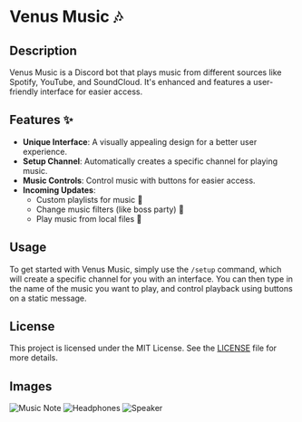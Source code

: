 # Venus Music 🎶

## Description
Venus Music is a Discord bot that plays music from different sources like Spotify, YouTube, and SoundCloud. It's enhanced and features a user-friendly interface for easier access.

## Features ✨
- **Unique Interface**: A visually appealing design for a better user experience.
- **Setup Channel**: Automatically creates a specific channel for playing music.
- **Music Controls**: Control music with buttons for easier access.
- **Incoming Updates**:
  - Custom playlists for music 🎵
  - Change music filters (like boss party) 🎉
  - Play music from local files 💾

## Usage
To get started with Venus Music, simply use the `/setup` command, which will create a specific channel for you with an interface. You can then type in the name of the music you want to play, and control playback using buttons on a static message.

## License
This project is licensed under the MIT License. See the [LICENSE](LICENSE) file for more details.

## Images
![Music Note](https://upload.wikimedia.org/wikipedia/commons/thumb/e/e1/Music_note.svg/2048px-Music_note.svg.png)
![Headphones](https://upload.wikimedia.org/wikipedia/commons/thumb/5/51/Headphones_icon.svg/2048px-Headphones_icon.svg.png)
![Speaker](https://upload.wikimedia.org/wikipedia/commons/thumb/4/45/Speaker_icon.svg/2048px-Speaker_icon.svg.png)
